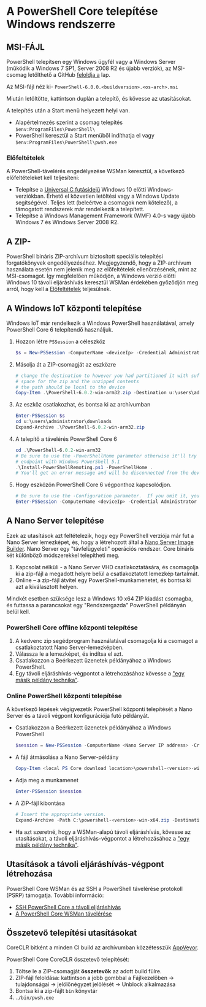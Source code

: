 # <a name="installing-powershell-core-on-windows"></a>A PowerShell Core telepítése Windows rendszerre

## <a name="msi"></a>MSI-FÁJL

PowerShell telepítsen egy Windows ügyfél vagy a Windows Server (működik a Windows 7 SP1, Server 2008 R2 és újabb verziók), az MSI-csomag letölthető a GitHub [feloldja a][] lap.

Az MSI-fájl néz ki- `PowerShell-6.0.0.<buildversion>.<os-arch>.msi`
<!-- TODO: should be updated to point to the Download Center as well -->

Miután letöltötte, kattintson duplán a telepítő, és kövesse az utasításokat.

A telepítés után a Start menü helyezett helyi van.

- Alapértelmezés szerint a csomag telepítés `$env:ProgramFiles\PowerShell\`
- PowerShell keresztül a Start menüből indíthatja el vagy `$env:ProgramFiles\PowerShell\pwsh.exe`

### <a name="prerequisites"></a>Előfeltételek

A PowerShell-távelérés engedélyezése WSMan keresztül, a következő előfeltételeket kell teljesíteni:

- Telepítse a [Universal C futásidejű](https://www.microsoft.com/download/details.aspx?id=50410) Windows 10 előtti Windows-verziókban.
  Érhető el közvetlen letöltési vagy a Windows Update segítségével.
  Teljes lett (beleértve a csomagok nem kötelező), a támogatott rendszerek már rendelkezik a telepített.
- Telepítse a Windows Management Framework (WMF) 4.0-s vagy újabb Windows 7 és Windows Server 2008 R2.

## <a name="zip"></a>A ZIP-

PowerShell bináris ZIP-archívum biztosított speciális telepítési forgatókönyvek engedélyezéséhez.
Megjegyzendő, hogy a ZIP-archívum használata esetén nem jelenik meg az előfeltételek ellenőrzésének, mint az MSI-csomagot.
Így megfelelően működjön, a Windows verzió előtti Windows 10 távoli eljáráshívás keresztül WSMan érdekében győződjön meg arról, hogy kell a [Előfeltételek](#prerequisites) teljesülnek.

## <a name="deploying-on-windows-iot"></a>A Windows IoT központi telepítése

Windows IoT már rendelkezik a Windows PowerShell használatával, amely PowerShell Core 6 telepítendő használjuk.

1. Hozzon létre `PSSession` a céleszköz

   ```powershell
   $s = New-PSSession -ComputerName <deviceIp> -Credential Administrator
   ```

2. Másolja át a ZIP-csomagját az eszközre

   ```powershell
   # change the destination to however you had partitioned it with sufficient
   # space for the zip and the unzipped contents
   # the path should be local to the device
   Copy-Item .\PowerShell-6.0.2-win-arm32.zip -Destination u:\users\administrator\Downloads -ToSession $s
   ```

3. Az eszköz csatlakozhat, és bontsa ki az archívumban

   ```powershell
   Enter-PSSession $s
   cd u:\users\administrator\downloads
   Expand-Archive .\PowerShell-6.0.2-win-arm32.zip
   ```

4. A telepítő a távelérés PowerShell Core 6

   ```powershell
   cd .\PowerShell-6.0.2-win-arm32
   # Be sure to use the -PowerShellHome parameter otherwise it'll try to create a new
   # endpoint with Windows PowerShell 5.1
   .\Install-PowerShellRemoting.ps1 -PowerShellHome .
   # You'll get an error message and will be disconnected from the device because it has to restart WinRM
   ```

5. Hogy eszközön PowerShell Core 6 végponthoz kapcsolódjon.

   ```powershell
   # Be sure to use the -Configuration parameter.  If you omit it, you will connect to Windows PowerShell 5.1
   Enter-PSSession -ComputerName <deviceIp> -Credential Administrator -Configuration powershell.6.0.2
   ```

## <a name="deploying-on-nano-server"></a>A Nano Server telepítése

Ezek az utasítások azt feltételezik, hogy egy PowerShell verziója már fut a Nano Server lemezképet, és, hogy a létrehozott által a [Nano Server Image Builder](/windows-server/get-started/deploy-nano-server).
Nano Server egy "távfelügyeleti" operációs rendszer. Core bináris két különböző módszerekkel telepítheti meg.

1. Kapcsolat nélküli - a Nano Server VHD csatlakoztatására, és csomagolja ki a zip-fájl a megadott helyre belül a csatlakoztatott lemezkép tartalmát.
2. Online – a zip-fájl átvitel egy PowerShell-munkamenetet, és bontsa ki azt a kiválasztott helyen.

Mindkét esetben szüksége lesz a Windows 10 x64 ZIP kiadást csomagba, és futtassa a parancsokat egy "Rendszergazda" PowerShell példányán belül kell.

### <a name="offline-deployment-of-powershell-core"></a>PowerShell Core offline központi telepítése

1. A kedvenc zip segédprogram használatával csomagolja ki a csomagot a csatlakoztatott Nano Server-lemezképben.
2. Válassza le a lemezképet, és indítsa el azt.
3. Csatlakozzon a Beérkezett üzenetek példányához a Windows PowerShell.
4. Egy távoli eljáráshívás-végpontot a létrehozásához kövesse a ["egy másik példány technika"](#executed-by-another-instance-of-powershell-on-behalf-of-the-instance-that-it-will-register).

### <a name="online-deployment-of-powershell-core"></a>Online PowerShell központi telepítése

A következő lépések végigvezetik PowerShell központi telepítését a Nano Server és a távoli végpont konfigurációja futó példányát.

- Csatlakozzon a Beérkezett üzenetek példányához a Windows PowerShell

  ```powershell
  $session = New-PSSession -ComputerName <Nano Server IP address> -Credential <An Administrator account on the system>
  ```

- A fájl átmásolása a Nano Server-példány

  ```powershell
  Copy-Item <local PS Core download location>\powershell-<version>-win-x64.zip c:\ -ToSession $session
  ```

- Adja meg a munkamenet

  ```powershell
  Enter-PSSession $session
  ```

- A ZIP-fájl kibontása

  ```powershell
  # Insert the appropriate version.
  Expand-Archive -Path C:\powershell-<version>-win-x64.zip -DestinationPath "C:\PowerShellCore_<version>"
  ```

- Ha azt szeretné, hogy a WSMan-alapú távoli eljáráshívás, kövesse az utasításokat, a távoli eljáráshívás-végpontot a létrehozásához a ["egy másik példány technika"](../core-powershell/WSMan-Remoting-in-PowerShell-Core.md#executed-by-another-instance-of-powershell-on-behalf-of-the-instance-that-it-will-register).

## <a name="instructions-to-create-a-remoting-endpoint"></a>Utasítások a távoli eljáráshívás-végpont létrehozása

PowerShell Core WSMan és az SSH a PowerShell távelérése protokoll (PSRP) támogatja.
További információ:

- [SSH PowerShell Core a távoli eljáráshívás][ssh-remoting]
- [A PowerShell Core WSMan távelérése][wsman-remoting]

## <a name="artifact-installation-instructions"></a>Összetevő telepítési utasításokat

CoreCLR bitként a minden CI build az archívumban közzétesszük [AppVeyor][].

PowerShell Core CoreCLR összetevő telepítését:

1. Töltse le a ZIP-csomagját **összetevők** az adott build fülre.
2. ZIP-fájl feloldása: kattintson a jobb gombbal a Fájlkezelőben -> tulajdonságai -> jelölőnégyzet jelölését -> Unblock alkalmazása
3. Bontsa ki a zip-fájlt `bin` könyvtár
4. `./bin/pwsh.exe`

<!-- [download-center]: TODO -->
[feloldja a]: https://github.com/PowerShell/PowerShell/releases
[ssh-remoting]: ../core-powershell/SSH-Remoting-in-PowerShell-Core.md
[wsman-remoting]: ../core-powershell/WSMan-Remoting-in-PowerShell-Core.md
[AppVeyor]: https://ci.appveyor.com/project/PowerShell/powershell